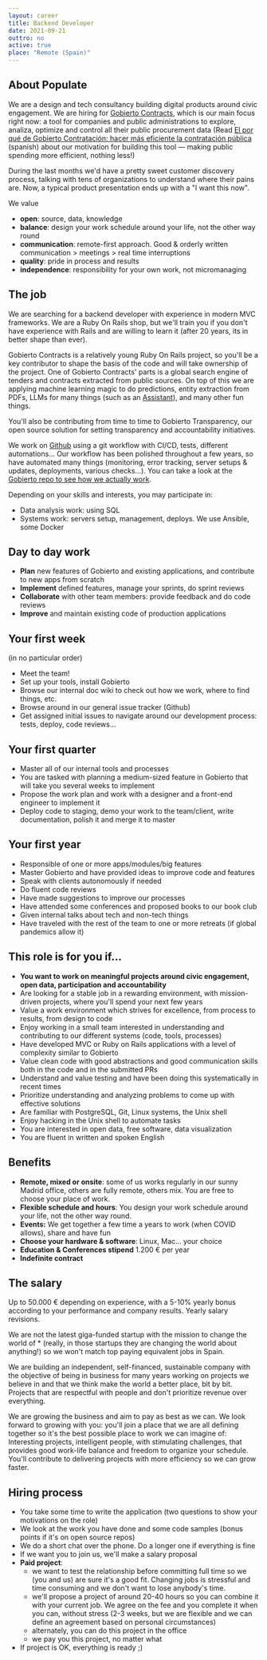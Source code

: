```yaml
---
layout: career
title: Backend Developer
date: 2021-09-21
outtro: no
active: true
place: "Remote (Spain)"
---
```


## About Populate

We are a design and tech consultancy building digital products around civic engagement. We are hiring for [Gobierto Contracts](https://contratos.gobierto.es), which is our main focus right now: a tool for companies and public administrations to explore, analiza, optimize and control all their public procurement data (Read [El por qué de Gobierto Contratación: hacer más eficiente la contratación pública](https://gobierto.es/blog/20210527-gobierto-contratacion.html) (spanish) about our motivation for building this tool — making public spending more efficient, nothing less!)

During the last months we'd have a pretty sweet customer discovery process, talking with tens of organizations to understand where their pains are. Now, a typical product presentation ends up with a "I want this now".

We value

- **open**: source, data, knowledge
- **balance**: design your work schedule around your life, not the other way round
- **communication**: remote-first approach. Good & orderly written communication > meetings > real time interruptions
- **quality**: pride in process and results
- **independence**: responsibility for your own work, not micromanaging


## The job

We are searching for a backend developer with experience in modern MVC frameworks. We are a Ruby On Rails shop, but we'll train you if you don't have experience with Rails and are willing to learn it (after 20 years, its in better shape than ever).

Gobierto Contracts is a relatively young Ruby On Rails project, so you'll be a key contributor to shape the basis of the code and will take ownership of the project. One of Gobierto Contracts' parts is a global search engine of tenders and contracts extracted from public sources. On top of this we are applying machine learning magic to do predictions, entity extraction from PDFs, LLMs for many things (such as an [Assistant](https://www.gobierto.es/blog/gobierto-asistente-el-chatgpt-de-la-contratacion-publica)), and many other fun things.

You'll also be contributing from time to time to Gobierto Transparency, our open source solution for setting transparency and accountability initiatives.

We work on [Github](http://github.com/populatetools/) using a git workflow with CI/CD, tests, different automations... Our workflow has been polished throughout a few years, so have automated many things (monitoring, error tracking, server setups & updates, deployments, various checks...). You can take a look at the [Gobierto repo to see how we actually work](http://github.com/populatetools/gobierto).

Depending on your skills and interests, you may participate in:

- Data analysis work: using SQL
- Systems work: servers setup, management, deploys. We use Ansible, some Docker


## Day to day work

- **Plan** new features of Gobierto and existing applications, and contribute to new apps from scratch
- **Implement** defined features, manage your sprints, do sprint reviews
- **Collaborate** with other team members: provide feedback and do code reviews
- **Improve** and maintain existing code of production applications


## Your first week

(in no particular order)

- Meet the team!
- Set up your tools, install Gobierto
- Browse our internal doc wiki to check out how we work, where to find things, etc.
- Browse around in our general issue tracker (Github)
- Get assigned initial issues to navigate around our development process: tests, deploy, code reviews...


## Your first quarter

- Master all of our internal tools and processes
- You are tasked with planning a medium-sized feature in Gobierto that will take you several weeks to implement
- Propose the work plan and work with a designer and a front-end engineer to implement it
- Deploy code to staging, demo your work to the team/client, write documentation, polish it and merge it to master


## Your first year

- Responsible of one or more apps/modules/big features
- Master Gobierto and have provided ideas to improve code and features
- Speak with clients autonomously if needed
- Do fluent code reviews
- Have made suggestions to improve our processes
- Have attended some conferences and proposed books to our book club
- Given internal talks about tech and non-tech things
- Have traveled with the rest of the team to one or more retreats (if global pandemics allow it)


## This role is for you if...

- **You want to work on meaningful projects around civic engagement, open data, participation and accountability**
- Are looking for a stable job in a rewarding environment, with mission-driven projects, where you'll spend your next few years
- Value a work environment which strives for excellence, from process to results, from design to code
- Enjoy working in a small team interested in understanding and contributing to our different systems (code, tools, processes)
- Have developed MVC or Ruby on Rails applications with a level of complexity similar to Gobierto
- Value clean code with good abstractions and good communication skills both in the code and in the submitted PRs
- Understand and value testing and have been doing this systematically in recent times
- Prioritize understanding and analyzing problems to come up with effective solutions
- Are familiar with PostgreSQL, Git, Linux systems, the Unix shell
- Enjoy hacking in the Unix shell to automate tasks
- You are interested in open data, free software, data visualization
- You are fluent in written and spoken English


## Benefits

- **Remote, mixed or onsite**: some of us works regularly in our sunny Madrid office, others are fully remote, others mix. You are free to choose your place of work.
- **Flexible schedule and hours**: You design your work schedule around your life, not the other way round.
- **Events:** We get together a few time a years to work (when COVID allows), share and have fun
- **Choose your hardware & software**: Linux, Mac... your choice
- **Education & Conferences stipend** 1.200 € per year
- **Indefinite contract**


## The salary

Up to 50.000 € depending on experience, with a 5-10% yearly bonus according to your performance and company results. Yearly salary revisions.

We are not the latest giga-funded startup with the mission to change the world of * (really, in those startups they are changing the world about anything!) so we won't match top paying equivalent jobs in Spain.

We are building an independent, self-financed, sustainable company with the objective of being in business for many years working on projects we believe in and that we think make the world a better place, bit by bit. Projects that are respectful with people and don't prioritize revenue over everything.

We are growing the business and aim to pay as best as we can. We look forward to growing with you: you'll join a place that we are all defining together so it's the best possible place to work we can imagine of: Interesting projects, intelligent people, with stimulating challenges, that provides good work-life balance and freedom to organize your schedule. You'll contribute to delivering projects with more efficiency so we can grow faster.



## Hiring process

- You take some time to write the application (two questions to show your motivations on the role)
- We look at the work you have done and some code samples (bonus points if it's on open source repos)
- We do a short chat over the phone. Do a longer one if everything is fine
- If we want you to join us, we'll make a salary proposal
- **Paid project**:
  - we want to test the relationship before committing full time so we (you and us) are sure it's a good fit. Changing jobs is stressful and time consuming and we don't want to lose anybody's time.
  - we'll propose a project of around 20-40 hours so you can combine it with your current job. We agree on the fee and you complete it when you can, without stress (2-3 weeks, but we are flexible and we can define an agreement based on personal circumstances)
  - alternately, you can do this project in the office
  - we pay you this project, no matter what
- If project is OK, everything is ready ;)


